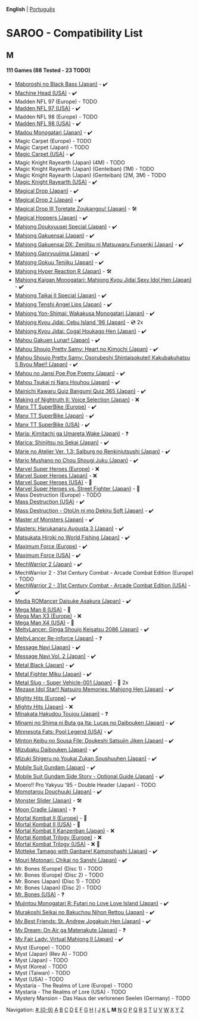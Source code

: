 **English** | [Português](../pt-br/M.md)

# SAROO - Compatibility List

## M

#### 111 Games (88 Tested - 23 TODO)

- [Maboroshi no Black Bass (Japan)](../../../Regions/Retails/Japan/T-25303G/01/README.md) - :heavy_check_mark:
- [Machine Head (USA)](../../../Regions/Retails/USA/T-7914H/01/README.md) - :heavy_check_mark:
- Madden NFL 97 (Europe) - TODO
- [Madden NFL 97 (USA)](../../../Regions/Retails/USA/T-5010H/01/README.md) - :heavy_check_mark:
- Madden NFL 98 (Europe) - TODO
- [Madden NFL 98 (USA)](../../../Regions/Retails/USA/T-5024H/01/README.md) - :heavy_check_mark:
- [Madou Monogatari (Japan)](../../../Regions/Retails/Japan/T-6607G/01/README.md) - :heavy_check_mark:
- Magic Carpet (Europe) - TODO
- Magic Carpet (Japan) - TODO
- [Magic Carpet (USA)](../../../Regions/Retails/USA/T-5006H/01/README.md) - :heavy_check_mark:
- Magic Knight Rayearth (Japan) (4M) - TODO
- Magic Knight Rayearth (Japan) (Genteiban) (1M) - TODO
- Magic Knight Rayearth (Japan) (Genteiban) (2M, 3M) - TODO
- [Magic Knight Rayearth (USA)](../../../Regions/Retails/USA/T-12706H/01/README.md) - :heavy_check_mark:
- [Magical Drop (Japan)](../../../Regions/Retails/Japan/T-1304G/01/README.md) - :heavy_check_mark:
- [Magical Drop 2 (Japan)](../../../Regions/Retails/Japan/GS-9104/01/README.md) - :heavy_check_mark:
- [Magical Drop III Toretate Zoukangou! (Japan)](../../../Regions/Retails/Japan/T-1313G/01/README.md) - :hammer_and_wrench:
- [Magical Hoppers (Japan)](../../../Regions/Retails/Japan/T-13316G/01/README.md) - :heavy_check_mark:
- [Mahjong Doukyuusei Special (Japan)](../../../Regions/Retails/Japan/MAJAN_DOUKYUSEI/README.md) - :heavy_check_mark:
- [Mahjong Gakuensai (Japan)](../../../Regions/Retails/Japan/MAJAN_GAKUENSAI/README.md) - :heavy_check_mark:
- [Mahjong Gakuensai DX: Zenjitsu ni Matsuwaru Funsenki (Japan)](../../../Regions/Retails/Japan/T-25306G/01/README.md) - :heavy_check_mark:
- [Mahjong Ganryuujima (Japan)](../../../Regions/Retails/Japan/T-2101G/01/README.md) - :heavy_check_mark:
- [Mahjong Gokuu Tenjiku (Japan)](../../../Regions/Retails/Japan/T-10601G/01/README.md) - :heavy_check_mark:
- [Mahjong Hyper Reaction R (Japan)](../../../Regions/Retails/Japan/T-2402G/01/README.md) - :hammer_and_wrench:
- [Mahjong Kaigan Monogatari: Mahjong Kyou Jidai Sexy Idol Hen (Japan)](../../../Regions/Retails/Japan/T-2201G/01/README.md) - :heavy_check_mark:
- [Mahjong Taikai II Special (Japan)](../../../Regions/Retails/Japan/T-7621G/01/README.md) - :heavy_check_mark:
- [Mahjong Tenshi Angel Lips (Japan)](../../../Regions/Retails/Japan/T-27001G/01/README.md) - :heavy_check_mark:
- [Mahjong Yon-Shimai: Wakakusa Monogatari (Japan)](../../../Regions/Retails/Japan/T-18704G/01/README.md) - :heavy_check_mark:
- [Mahjong Kyou Jidai: Cebu Island '96 (Japan)](../../../Regions/Retails/Japan/T-2204G/README.md) - :cd: 2x
- [Mahjong Kyou Jidai: Cogal Houkago Hen (Japan)](../../../Regions/Retails/Japan/T-2203G/01/README.md) - :heavy_check_mark:
- [Mahou Gakuen Lunar! (Japan)](../../../Regions/Retails/Japan/T-27902G/01/README.md) - :heavy_check_mark:
- [Mahou Shoujo Pretty Samy: Heart no Kimochi (Japan)](../../../Regions/Retails/Japan/T-20112G/01/README.md) - :heavy_check_mark:
- [Mahou Shoujo Pretty Samy: Osorubeshi Shintaisokutei! Kakubakuhatsu 5 Byou Mae!! (Japan)](../../../Regions/Retails/Japan/T-20110G/01/README.md) - :heavy_check_mark:
- [Mahou no Jansi Poe Poe Poemy (Japan)](../../../Regions/Retails/Japan/T-15004G/01/README.md) - :heavy_check_mark:
- [Mahou Tsukai ni Naru Houhou (Japan)](../../../Regions/Retails/Japan/T-32510G/01/README.md) - :heavy_check_mark:
- [Mainichi Kawaru Quiz Bangumi Quiz 365 (Japan)](../../../Regions/Retails/Japan/T-21201G/01/README.md) - :heavy_check_mark:
- [Making of Nightruth II: Voice Selection (Japan)](../../../Regions/Retails/Japan/T-20205G/01/README.md) - :x:
- [Manx TT SuperBike (Europe)](../../../Regions/Retails/Europe/MK-81210/01/README.md) - :heavy_check_mark:
- [Manx TT SuperBike (Japan)](../../../Regions/Retails/Japan/GS-9102/01/README.md) - :heavy_check_mark:
- [Manx TT SuperBike (USA)](../../../Regions/Retails/USA/MK-81210/01/README.md) - :heavy_check_mark:
- [Maria: Kimitachi ga Umareta Wake (Japan)](../../../Regions/Retails/Japan/T-36302G/01/README.md) - :question:
- [Marica: Shinjitsu no Sekai (Japan)](../../../Regions/Retails/Japan/T-6008G/01/README.md) - :heavy_check_mark:
- [Marie no Atelier Ver. 1.3: Salburg no Renkinjutsushi (Japan)](../../../Regions/Retails/Japan/T-15033G/01/README.md) - :heavy_check_mark:
- [Mario Mushano no Chou Shougi Juku (Japan)](../../../Regions/Retails/Japan/T-24905G/01/README.md) - :heavy_check_mark:
- [Marvel Super Heroes (Europe)](../../../Regions/Retails/Europe/T-7032H-50/01/README.md) - :x:
- [Marvel Super Heroes (Japan)](../../../Regions/Retails/Japan/T-1215G/01/README.md) - :x:
- [Marvel Super Heroes (USA)](../../../Regions/Retails/USA/T-1214H/README.md) - :100:
- [Marvel Super Heroes vs. Street Fighter (Japan)](../../../Regions/Retails/Japan/T-1238G/README.md) - :100:
- Mass Destruction (Europe) - TODO
- [Mass Destruction (USA)](../../../Regions/Retails/USA/T-18007H/01/README.md) - :heavy_check_mark:
- [Mass Destruction - OtoUn ni mo Dekiru Soft (Japan)](../../../Regions/Retails/Japan/T-18007G/01/README.md) - :heavy_check_mark:
- [Master of Monsters (Japan)](../../../Regions/Retails/Japan/T-6301G/01/README.md) - :heavy_check_mark:
- [Masters: Harukanaru Augusta 3 (Japan)](../../../Regions/Retails/Japan/T-11401G/01/README.md) - :heavy_check_mark:
- [Matsukata Hiroki no World Fishing (Japan)](../../../Regions/Retails/Japan/T-24801G/01/README.md) - :heavy_check_mark:
- [Maximum Force (Europe)](../../../Regions/Retails/Europe/T-25417H/01/README.md) - :heavy_check_mark:
- [Maximum Force (USA)](../../../Regions/Retails/USA/T-9707H/01/README.md) - :heavy_check_mark:
- [MechWarrior 2 (Japan)](../../../Regions/Retails/Japan/T-23406G/01/README.md) - :heavy_check_mark:
- MechWarrior 2 - 31st Century Combat - Arcade Combat Edition (Europe) - TODO
- [MechWarrior 2 - 31st Century Combat - Arcade Combat Edition (USA)](../../../Regions/Retails/USA/T-13004H/01/README.md) - :heavy_check_mark:
- [Media ROMancer Daisuke Asakura (Japan)](../../../Regions/Retails/Japan/T-25001G/01/README.md) - :heavy_check_mark:
- [Mega Man 8 (USA)](../../../Regions/Retails/USA/T-1216H/README.md) - :100:
- [Mega Man X3 (Europe)](../../../Regions/Retails/Europe/T-7029H-50/01/README.md) - :x:
- [Mega Man X4 (USA)](../../../Regions/Retails/USA/T-1219H/README.md) - :100:
- [MeltyLancer: Ginga Shoujo Keisatsu 2086 (Japan)](../../../Regions/Retails/Japan/T-15016G/01/README.md) - :heavy_check_mark:
- [MeltyLancer Re-inforce (Japan)](../../../Regions/Retails/Japan/T-15038G/01/README.md) - :question:
- [Message Navi (Japan)](../../../Regions/Retails/Japan/T-4401G/01/README.md) - :heavy_check_mark:
- [Message Navi Vol. 2 (Japan)](../../../Regions/Retails/Japan/T-4404G/01/README.md) - :heavy_check_mark:
- [Metal Black (Japan)](../../../Regions/Retails/Japan/T-19902G/01/README.md) - :heavy_check_mark:
- [Metal Fighter Miku (Japan)](../../../Regions/Retails/Japan/T-6002G/01/README.md) - :heavy_check_mark:
- [Metal Slug - Super Vehicle-001 (Japan)](../../../Regions/Retails/Japan/T-3111G/README.md) - :minidisc: 2x
- [Mezase Idol Star!! Natsuiro Memories: Mahjong Hen (Japan)](../../../Regions/Retails/Japan/T-31001G/01/README.md) - :heavy_check_mark:
- [Mighty Hits (Europe)](../../../Regions/Retails/Europe/MK-81087/01/README.md) - :heavy_check_mark:
- [Mighty Hits (Japan)](../../../Regions/Retails/Japan/T-16604G/01/README.md) - :x:
- [Minakata Hakudou Toujou (Japan)](../../../Regions/Retails/Japan/T-14414G/01/README.md) - :question:
- [Minami no Shima ni Buta ga Ita: Lucas no Daibouken (Japan)](../../../Regions/Retails/Japan/T-27101G/01/README.md) - :heavy_check_mark:
- [Minnesota Fats: Pool Legend (USA)](../../../Regions/Retails/USA/T-1302H/01/README.md) - :heavy_check_mark:
- [Minton Keibu no Sousa File: Doukeshi Satsujin Jiken (Japan)](../../../Regions/Retails/Japan/T-5307G/01/README.md) - :heavy_check_mark:
- [Mizubaku Daibouken (Japan)](../../../Regions/Retails/Japan/T-19910G/01/README.md) - :heavy_check_mark:
- [Mizuki Shigeru no Youkai Zukan Soushuuhen (Japan)](../../../Regions/Retails/Japan/T-25506G/01/README.md) - :heavy_check_mark:
- [Mobile Suit Gundam (Japan)](../../../Regions/Retails/Japan/T-13303G/01/README.md) - :heavy_check_mark:
- [Mobile Suit Gundam Side Story - Optional Guide (Japan)](../../../Regions/Retails/Japan/T-13318G/01/README.md) - :heavy_check_mark:
- Moero!! Pro Yakyuu '95 - Double Header (Japan) - TODO
- [Momotarou Douchuuki (Japan)](../../../Regions/Retails/Japan/T-14309G/01/README.md) - :heavy_check_mark:
- [Monster Slider (Japan)](../../../Regions/Retails/Japan/T-27302G/01/README.md) - :hammer_and_wrench:
- [Moon Cradle (Japan)](../../../Regions/Retails/Japan/T-9109G/01/README.md) - :question:
- [Mortal Kombat II (Europe)](../../../Regions/Retails/Europe/T-8103H-50/README.md) - :100:
- [Mortal Kombat II (USA)](../../../Regions/Retails/USA/T-8103H/01/README.md) - :100:
- [Mortal Kombat II Kanzenban (Japan)](../../../Regions/Retails/Japan/T-8107G/01/README.md) - :x:
- [Mortal Kombat Trilogy (Europe)](../../../Regions/Retails/Europe/T-25414H50/01/README.md) - :x:
- [Mortal Kombat Trilogy (USA)](../../../Regions/Retails/USA/T-9704H/README.md) - :x: :checkered_flag:
- [Motteke Tamago with Ganbare! Kamonohashi (Japan)](../../../Regions/Retails/Japan/T-18712G/01/README.md) - :heavy_check_mark:
- [Mouri Motonari: Chikai no Sanshi (Japan)](../../../Regions/Retails/Japan/T-7646G/01/README.md) - :heavy_check_mark:
- Mr. Bones (Europe) (Disc 1) - TODO
- Mr. Bones (Europe) (Disc 2) - TODO
- Mr. Bones (Japan) (Disc 1) - TODO
- Mr. Bones (Japan) (Disc 2) - TODO
- [Mr. Bones (USA)](../../../Regions/Retails/USA/MK-81016/01/README.md) - :question:
- [Mujintou Monogatari R: Futari no Love Love Island (Japan)](../../../Regions/Retails/Japan/T-28901G/01/README.md) - :heavy_check_mark:
- [Murakoshi Seikai no Bakuchou Nihon Rettou (Japan)](../../../Regions/Retails/Japan/T-9115G/01/README.md) - :heavy_check_mark:
- [My Best Friends: St. Andrew Jogakuin Hen (Japan)](../../../Regions/Retails/Japan/T-14404G/01/README.md) - :heavy_check_mark:
- [My Dream: On Air ga Matenakute (Japan)](../../../Regions/Retails/Japan/T-21303G/01/README.md) - :question:
- [My Fair Lady: Virtual Mahjong II (Japan)](../../../Regions/Retails/Japan/T-2207G/01/README.md) - :heavy_check_mark:
- Myst (Europe) - TODO
- Myst (Japan) (Rev A) - TODO
- Myst (Japan) - TODO
- Myst (Korea) - TODO
- Myst (Taiwan) - TODO
- Myst (USA) - TODO
- Mystaria - The Realms of Lore (Europe) - TODO
- Mystaria - The Realms of Lore (USA) - TODO
- Mystery Mansion - Das Haus der verlorenen Seelen (Germany) - TODO

Navigation:
[# (0-9)](./09.md) [A](./A.md) [B](./B.md) [C](./C.md) [D](./D.md) [E](./E.md) [F](./F.md) [G](./G.md) [H](./H.md) [I](./I.md) [J](./J.md) [K](./K.md) [L](./L.md) **M** [N](./N.md) [O](./O.md) [P](./P.md) [Q](./Q.md) [R](./R.md) [S](./S.md) [T](./T.md) [U](./U.md) [V](./V.md) [W](./W.md) [X](./X.md) [Y](./Y.md) [Z](./Z.md)
